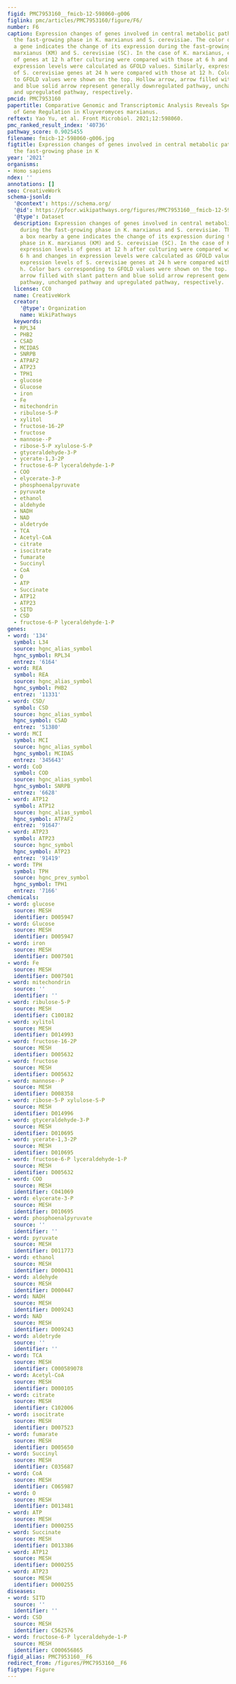 ```yaml
---
figid: PMC7953160__fmicb-12-598060-g006
figlink: pmc/articles/PMC7953160/figure/F6/
number: F6
caption: Expression changes of genes involved in central metabolic pathways during
  the fast-growing phase in K. marxianus and S. cerevisiae. The color of a box nearby
  a gene indicates the change of its expression during the fast-growing phase in K.
  marxianus (KM) and S. cerevisiae (SC). In the case of K. marxianus, expression levels
  of genes at 12 h after culturing were compared with those at 6 h and changes in
  expression levels were calculated as GFOLD values. Similarly, expression levels
  of S. cerevisiae genes at 24 h were compared with those at 12 h. Color bars corresponding
  to GFOLD values were shown on the top. Hollow arrow, arrow filled with slant pattern
  and blue solid arrow represent generally downregulated pathway, unchanged pathway
  and upregulated pathway, respectively.
pmcid: PMC7953160
papertitle: Comparative Genomic and Transcriptomic Analysis Reveals Specific Features
  of Gene Regulation in Kluyveromyces marxianus.
reftext: Yao Yu, et al. Front Microbiol. 2021;12:598060.
pmc_ranked_result_index: '40736'
pathway_score: 0.9025455
filename: fmicb-12-598060-g006.jpg
figtitle: Expression changes of genes involved in central metabolic pathways during
  the fast-growing phase in K
year: '2021'
organisms:
- Homo sapiens
ndex: ''
annotations: []
seo: CreativeWork
schema-jsonld:
  '@context': https://schema.org/
  '@id': https://pfocr.wikipathways.org/figures/PMC7953160__fmicb-12-598060-g006.html
  '@type': Dataset
  description: Expression changes of genes involved in central metabolic pathways
    during the fast-growing phase in K. marxianus and S. cerevisiae. The color of
    a box nearby a gene indicates the change of its expression during the fast-growing
    phase in K. marxianus (KM) and S. cerevisiae (SC). In the case of K. marxianus,
    expression levels of genes at 12 h after culturing were compared with those at
    6 h and changes in expression levels were calculated as GFOLD values. Similarly,
    expression levels of S. cerevisiae genes at 24 h were compared with those at 12
    h. Color bars corresponding to GFOLD values were shown on the top. Hollow arrow,
    arrow filled with slant pattern and blue solid arrow represent generally downregulated
    pathway, unchanged pathway and upregulated pathway, respectively.
  license: CC0
  name: CreativeWork
  creator:
    '@type': Organization
    name: WikiPathways
  keywords:
  - RPL34
  - PHB2
  - CSAD
  - MCIDAS
  - SNRPB
  - ATPAF2
  - ATP23
  - TPH1
  - glucose
  - Glucose
  - iron
  - Fe
  - mitechondrin
  - ribulose-5-P
  - xylitol
  - fructose-16-2P
  - fructose
  - mannose--P
  - ribose-5-P xylulose-S-P
  - gtyceraldehyde-3-P
  - ycerate-1,3-2P
  - fructose-6-P lyceraldehyde-1-P
  - COO
  - elycerate-3-P
  - phosphoenalpyruvate
  - pyruvate
  - ethanol
  - aldehyde
  - NADH
  - NAD
  - aldetryde
  - TCA
  - Acetyl-CoA
  - citrate
  - isocitrate
  - fumarate
  - Succinyl
  - CoA
  - O
  - ATP
  - Succinate
  - ATP12
  - ATP23
  - SITD
  - CSD
  - fructose-6-P lyceraldehyde-1-P
genes:
- word: '134'
  symbol: L34
  source: hgnc_alias_symbol
  hgnc_symbol: RPL34
  entrez: '6164'
- word: REA
  symbol: REA
  source: hgnc_alias_symbol
  hgnc_symbol: PHB2
  entrez: '11331'
- word: CSD/
  symbol: CSD
  source: hgnc_alias_symbol
  hgnc_symbol: CSAD
  entrez: '51380'
- word: MCI
  symbol: MCI
  source: hgnc_alias_symbol
  hgnc_symbol: MCIDAS
  entrez: '345643'
- word: CoD
  symbol: COD
  source: hgnc_alias_symbol
  hgnc_symbol: SNRPB
  entrez: '6628'
- word: ATP12
  symbol: ATP12
  source: hgnc_alias_symbol
  hgnc_symbol: ATPAF2
  entrez: '91647'
- word: ATP23
  symbol: ATP23
  source: hgnc_symbol
  hgnc_symbol: ATP23
  entrez: '91419'
- word: TPH
  symbol: TPH
  source: hgnc_prev_symbol
  hgnc_symbol: TPH1
  entrez: '7166'
chemicals:
- word: glucose
  source: MESH
  identifier: D005947
- word: Glucose
  source: MESH
  identifier: D005947
- word: iron
  source: MESH
  identifier: D007501
- word: Fe
  source: MESH
  identifier: D007501
- word: mitechondrin
  source: ''
  identifier: ''
- word: ribulose-5-P
  source: MESH
  identifier: C100182
- word: xylitol
  source: MESH
  identifier: D014993
- word: fructose-16-2P
  source: MESH
  identifier: D005632
- word: fructose
  source: MESH
  identifier: D005632
- word: mannose--P
  source: MESH
  identifier: D008358
- word: ribose-5-P xylulose-S-P
  source: MESH
  identifier: D014996
- word: gtyceraldehyde-3-P
  source: MESH
  identifier: D010695
- word: ycerate-1,3-2P
  source: MESH
  identifier: D010695
- word: fructose-6-P lyceraldehyde-1-P
  source: MESH
  identifier: D005632
- word: COO
  source: MESH
  identifier: C041069
- word: elycerate-3-P
  source: MESH
  identifier: D010695
- word: phosphoenalpyruvate
  source: ''
  identifier: ''
- word: pyruvate
  source: MESH
  identifier: D011773
- word: ethanol
  source: MESH
  identifier: D000431
- word: aldehyde
  source: MESH
  identifier: D000447
- word: NADH
  source: MESH
  identifier: D009243
- word: NAD
  source: MESH
  identifier: D009243
- word: aldetryde
  source: ''
  identifier: ''
- word: TCA
  source: MESH
  identifier: C000589078
- word: Acetyl-CoA
  source: MESH
  identifier: D000105
- word: citrate
  source: MESH
  identifier: C102006
- word: isocitrate
  source: MESH
  identifier: D007523
- word: fumarate
  source: MESH
  identifier: D005650
- word: Succinyl
  source: MESH
  identifier: C035687
- word: CoA
  source: MESH
  identifier: C065987
- word: O
  source: MESH
  identifier: D013481
- word: ATP
  source: MESH
  identifier: D000255
- word: Succinate
  source: MESH
  identifier: D013386
- word: ATP12
  source: MESH
  identifier: D000255
- word: ATP23
  source: MESH
  identifier: D000255
diseases:
- word: SITD
  source: ''
  identifier: ''
- word: CSD
  source: MESH
  identifier: C562576
- word: fructose-6-P lyceraldehyde-1-P
  source: MESH
  identifier: C000656865
figid_alias: PMC7953160__F6
redirect_from: /figures/PMC7953160__F6
figtype: Figure
---
```

